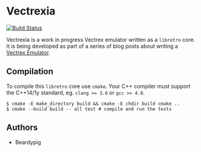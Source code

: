 # Vectrexia

[![Build Status](https://travis-ci.org/beardypig/vectrexia-emulator.svg?branch=master)](https://travis-ci.org/beardypig/vectrexia-emulator)

Vectrexia is a work in progress Vectrex emulator written as a `libretro` core. It is being developed as part of a series of blog posts about writing a [Vectrex Emulator](https://beardypig.github.io/2016/01/15/emulator-build-along-1/).


## Compilation

To compile this `libretro` core use `cmake`. Your C++ compiler must support the C++14/1y standard, eg. `clang >= 3.6` or `gcc >= 4.9`.
 
``` shell
$ cmake -E make_directory build && cmake -E chdir build cmake .. 
$ cmake --build build -- all test # compile and run the tests
```

## Authors
- Beardypig
